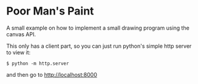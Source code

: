 # Poor Man's Paint


A small example on how to implement a small drawing
program using the canvas API.

This only has a client part, so you can just run python's
simple http server to view it:

```
$ python -m http.server
```

and then go to <http://localhost:8000>
